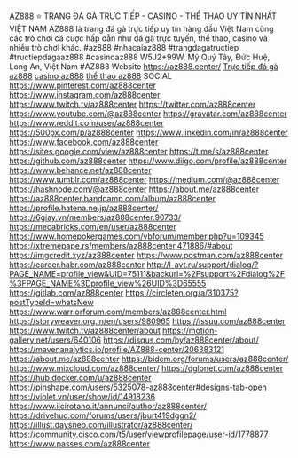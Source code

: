 [AZ888](https://az888.center/) ⭐️ TRANG ĐÁ GÀ TRỰC TIẾP - CASINO - THỂ THAO UY TÍN NHẤT VIỆT NAM
AZ888 là trang đá gà trực tiếp uy tín hàng đầu Việt Nam cùng các trò chơi cá cược hấp dẫn như đá gà trực tuyến, thể thao, casino và nhiều trò chơi khác.
#az888 #nhacaiaz888 #trangdagatructiep #tructiepdagaaz888 #casinoaz888
W5J2+99W, Mỹ Quý Tây, Đức Huệ, Long An, Việt Nam
#AZ888
Website https://az888.center/
[Trực tiếp đá gà az888](https://az888.center/truc-tiep-da-ga-az888/)
[casino az888](https://az888.center/casino-az888/)
[thể thao az888](https://az888.center/the-thao-az888/)
SOCIAL 
https://www.pinterest.com/az888center
https://www.instagram.com/az888center
https://www.twitch.tv/az888center
https://twitter.com/az888center
https://www.youtube.com/@az888center
https://gravatar.com/az888center
https://www.reddit.com/user/az888center
https://500px.com/p/az888center
https://www.linkedin.com/in/az888center
https://www.facebook.com/az888center
https://sites.google.com/view/az888center
https://t.me/s/az888center
https://github.com/az888center
https://www.diigo.com/profile/az888center
https://www.behance.net/az888center
https://www.tumblr.com/az888center
https://medium.com/@az888center
https://hashnode.com/@az888center
https://about.me/az888center
https://az888center.bandcamp.com/album/az888center
https://profile.hatena.ne.jp/az888center/
https://6giay.vn/members/az888center.90733/
https://mecabricks.com/en/user/az888center
https://www.homepokergames.com/vbforum/member.php?u=109345
https://xtremepape.rs/members/az888center.471886/#about
https://imgcredit.xyz/az888center
https://www.postman.com/az888center
https://career.habr.com/az888center
http://l-avt.ru/support/dialog/?PAGE_NAME=profile_view&UID=75111&backurl=%2Fsupport%2Fdialog%2F%3FPAGE_NAME%3Dprofile_view%26UID%3D65555
https://gitlab.com/az888center
https://circleten.org/a/310375?postTypeId=whatsNew
https://www.warriorforum.com/members/az888center.html
https://storyweaver.org.in/en/users/980965
https://issuu.com/az888center
https://www.twitch.tv/az888center/about
https://motion-gallery.net/users/640106
https://disqus.com/by/az888center/about/
https://mavenanalytics.io/profile/AZ888-center/206383121
https://about.me/az888center
https://bidem.org/forums/users/az888center/
https://www.mixcloud.com/az888center/
https://dglonet.com/az888center
https://hub.docker.com/u/az888center
https://pinshape.com/users/5325078-az888center#designs-tab-open
https://violet.vn/user/show/id/14918236
https://www.ilcirotano.it/annunci/author/az888center/
https://drivehud.com/forums/users/jburt419dggn2/
https://illust.daysneo.com/illustrator/az888center/
https://community.cisco.com/t5/user/viewprofilepage/user-id/1778877
https://www.passes.com/az888center

